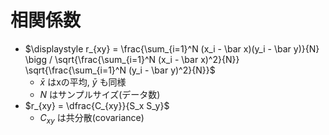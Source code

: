 # 相関係数

- $\displaystyle r_{xy} = \frac{\sum_{i=1}^N (x_i - \bar x)(y_i - \bar y)}{N} \bigg / \sqrt{\frac{\sum_{i=1}^N (x_i - \bar x)^2}{N}} \sqrt{\frac{\sum_{i=1}^N (y_i - \bar y)^2}{N}}$
  - $\bar x$ はxの平均, $\bar y$ も同様
  - $N$ はサンプルサイズ(データ数)
- $r_{xy} = \dfrac{C_{xy}}{S_x S_y}$
  - $C_{xy}$ は共分散(covariance)
